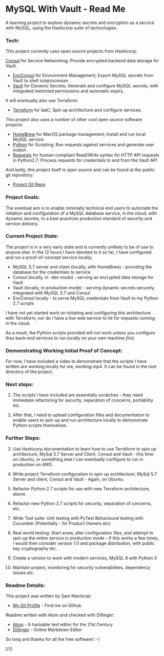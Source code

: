 # MySQL With Vault - Read Me

A learning project to explore dynamic secrets and encryption as a service with MySQL, using the Hashicorp suite of technologies.

### Tech:

This project currently uses open source projects from Hashicorp:

[Consul] for Service Networking; Provide encrypted backend data storage for Vault.
* [EnvConsul] for Environment Management; Export MySQL secrets from Vault to shell subprocesses
* [Vault] for Dynamic Secrets; Generate and configure MySQL secrets, with integrated restricted permissions and automatic expiry.

It will eventually also use Terraform:
* [Terraform] for IaaC; Spin up architecture and configure services.

This project also uses a number of other cool open source software projects:

* [HomeBrew] for MacOS package management; Install and run local MySQL service.
* [Python] for Scripting; Run requests against services and generate user output.
* [Requests] for human-compliant Read/Write syntax for HTTP API requests in Python2.7; Process requests for credentials to and from the Vault API

And lastly, this project itself is open source and can be found at the public git repository:
* [Project Git Repo]

### Project Goals:

The eventual aim is to enable minimally technical end users to automate the initiation and configuration of a MySQL database service, in the cloud, with dynamic secrets, to a best practices production standard of security and service delivery.

### Current Project State:

The project is in a very early state and is currently unlikely to be of use to anyone else.
In the 12 hours I have devoted to it so far, I have configured and run a proof-of-concept service locally;

 - MySQL 5.7 server and client (locally, with HomeBrew) - providing the database for the credentials to service
 - Consul (locally, in -dev mode) - serving as encrypted data storage for Vault
 - Vault (locally, in production mode) - serving dynamic secrets securely, integrated with MySQL 5.7 and Consul
 - EnvConsul locally - to serve MySQL credentials from Vault to my Python 2.7 scripts

I have not yet started work on initiating and configuring this architecture with Terraform, nor do I have a live web service to hit for requests running in the cloud.

As a result, the Python scripts provided will *not* work unless you configure thes back-end services to run locally on your own machine *first*.

### Demonstrating Working Initial Proof of Concept:

For now, I have included a video to demonstrate that the scripts I have written are working locally for me, *working.mp4*. It can be found in the root directory of the project.

### Next steps:

1. The scripts I have included are essentially scratches - they need immediate refactoring for security, separation of concerns, portability etc.

2. After that, I need to upload configuration files and documentation to enable users to spin up and run architecture locally to demonstrate Python scripts themselves.

### Further Steps:

3. Use Hashicorp documentation to learn how to use Terraform to spin up architecture; MySql 5.7 Server and Client, Consul and Vault - this time on Ubuntu, or something else I can eventually configure to run in production on AWS.

4. Write project Terraform configuration to spin up architecture; MySql 5.7 Server and client, Consul and Vault - Again, on Ubuntu.

5. Refactor Python 2.7 scripts for use with new Terraform architecture, above.

6. Refactor new Python 2.7 scripts for security, separation of concerns, etc.

7. Write Test suite:
Unit testing with PyTest
Behavioural testing with Cucumber (Potentially - for Product Owners etc)

8. Real world testing: Start anew, alter configuration files, and attempt to spin up the entire service in production mode - If this works a few times, I would then consider version 1.0 and package distribution, with public key cryptography etc.

9. Create a version to work with modern services, MySQL 8 with Python 3

10. Maintain project, monitoring for security vulnerabilities, dependency issues etc.

### Readme Details:

This project was written by Sam Niechcial:
* [My Git Profile] - Find me on Github

Readme written with Atom and checked with Dillinger:

* [Atom] - A hackable text editor for the 21st Century
* [Dillinger] - Online Markdown Editor

So long and thanks for all the free software! :-)

[//]:

  [My Git Profile]: <"https://github.com/SamNiechcial">
  [Project Git Repo]: <"https://github.com/SamNiechcial/MySQL-With-Vault">

  [Atom]: <"https://atom.io/">
  [Consul]: <"https://www.consul.io/">
  [Dillinger]: <"https://dillinger.io/">
  [EnvConsul]: <"https://github.com/hashicorp/envconsul">
  [HomeBrew]: <"https://brew.sh/">
  [Python]: <"https://www.python.org/">
  [Requests]: <"https://pypi.org/project/requests/">
  [Terraform]: <"https://www.terraform.io/">
  [Vault]: <"https://www.vaultproject.io/">
